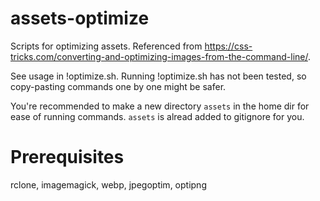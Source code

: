 # assets-optimize

Scripts for optimizing assets. Referenced from https://css-tricks.com/converting-and-optimizing-images-from-the-command-line/.

See usage in !optimize.sh. Running !optimize.sh has not been tested,
so copy-pasting commands one by one might be safer.

You're recommended to make a new directory `assets` in the home dir
for ease of running commands. `assets` is alread added to gitignore
for you.

# Prerequisites

rclone, imagemagick, webp, jpegoptim, optipng
